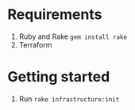 # Requirements
1. Ruby and Rake `gem install rake`
2. Terraform


# Getting started
1. Run `rake infrastructure:init`
